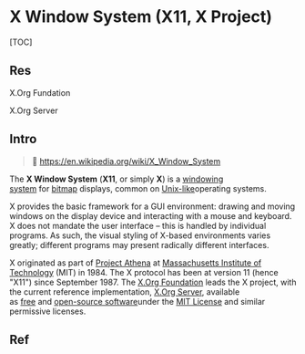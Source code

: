 # X Window System (X11, X Project)

[TOC]



## Res
X.Org Fundation

X.Org Server



## Intro
> 🔗 https://en.wikipedia.org/wiki/X_Window_System

The **X Window System** (**X11**, or simply **X**) is a [windowing system](https://en.wikipedia.org/wiki/Windowing_system "Windowing system") for [bitmap](https://en.wikipedia.org/wiki/Bitmap "Bitmap") displays, common on [Unix-like](https://en.wikipedia.org/wiki/Unix-like "Unix-like")operating systems.

X provides the basic framework for a GUI environment: drawing and moving windows on the display device and interacting with a mouse and keyboard. X does not mandate the user interface – this is handled by individual programs. As such, the visual styling of X-based environments varies greatly; different programs may present radically different interfaces.

X originated as part of [Project Athena](https://en.wikipedia.org/wiki/Project_Athena "Project Athena") at [Massachusetts Institute of Technology](https://en.wikipedia.org/wiki/Massachusetts_Institute_of_Technology "Massachusetts Institute of Technology") (MIT) in 1984. The X protocol has been at version 11 (hence "X11") since September 1987. The [X.Org Foundation](https://en.wikipedia.org/wiki/X.Org_Foundation "X.Org Foundation") leads the X project, with the current reference implementation, [X.Org Server](https://en.wikipedia.org/wiki/X.Org_Server "X.Org Server"), available as [free](https://en.wikipedia.org/wiki/Free_software "Free software") and [open-source software](https://en.wikipedia.org/wiki/Open-source_software "Open-source software")under the [MIT License](https://en.wikipedia.org/wiki/MIT_License "MIT License") and similar permissive licenses.



## Ref


